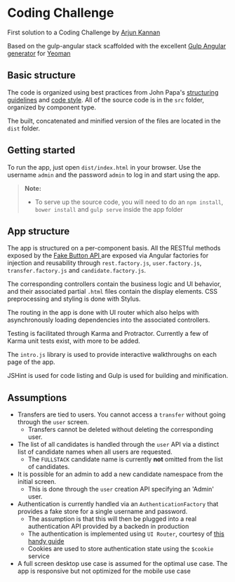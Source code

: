 Coding Challenge
============================


First solution to a Coding Challenge by [Arjun Kannan][0]

Based on the gulp-angular stack scaffolded with the excellent [Gulp Angular generator][1] for [Yeoman][2]

Basic structure
-------------
The code is organized using best practices from John Papa's [structuring guidelines][3] and [code style][4]. All of the source code is in the ```src``` folder, organized by component type.

The built, concatenated and minified version of the files are located in the ```dist``` folder. 

Getting started
-------------
To run the app, just open ```dist/index.html``` in your browser. Use the username ```admin``` and the password ```admin``` to log in and start using the app.

> **Note:**
> - To serve up the source code, you will need to do an ```npm install```, ```bower install``` and ```gulp serve``` inside the app folder

App structure
-------------
The app is structured on a per-component basis.  All the RESTful methods exposed by the [Fake Button API ][5] are exposed via Angular factories for injection and reusability through ```rest.factory.js```, ```user.factory.js```, ```transfer.factory.js``` and ```candidate.factory.js```. 

The corresponding controllers contain the business logic and UI behavior, and their associated partial ```.html``` files contain the display elements. CSS preprocessing and styling is done with Stylus.

The routing in the app is done with UI router which also helps with asynchronously loading dependencies into the associated controllers. 

Testing is facilitated through Karma and Protractor. Currently a few of Karma unit tests exist, with more to be added.

The ```intro.js``` library is used to provide interactive walkthroughs on each page of the app.

JSHint is used for code listing and Gulp is used for building and minification.

Assumptions
-------------

 - Transfers are tied to users. You cannot access a ```transfer``` without going through the ```user``` screen.
	 -  Transfers cannot be deleted without deleting the corresponding user.
 - The list of all candidates is handled through the ```user``` API via a distinct list of candidate names when all users are requested. 
	 - The ```FULLSTACK``` candidate name is currently **not** omitted from the list of candidates.
 - It is possible for an admin to add a new candidate namespace from the initial screen. 
	 - This is done through the ```user``` creation API specifying an 'Admin' user.
 - Authentication is currently handled via an ```AuthenticationFactory``` that provides a fake store for a single username and password.
	 - The assumption is that this will then be plugged into a real authentication API provided by a backedn in production
	 - The authentication is implemented using ```UI Router```, courtesy of [this handy guide][6]
	 - Cookies are used to store authentication state using the ```$cookie``` service
 - A full screen desktop use case is assumed for the optimal use case. The app is responsive but not optimized for the mobile use case


 [0]: https://github.com/arjshiv/
  [1]: https://github.com/Swiip/generator-gulp-angular
  [2]: http://yeoman.io
  [3]: http://www.johnpapa.net/angular-app-structuring-guidelines/
  [4]: https://github.com/johnpapa/angular-styleguide
  [5]: http://fake-button.herokuapp.com/docs/index.html
  [6]: http://www.seanmarchetti.com/authentication_with_angularui_router.html
  [7]: http://bramp.github.io/js-sequence-diagrams/
  [8]: http://adrai.github.io/flowchart.js/
